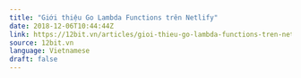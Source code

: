 ```yaml
---
title: "Giới thiệu Go Lambda Functions trên Netlify"
date: 2018-12-06T10:44:44Z
link: https://12bit.vn/articles/gioi-thieu-go-lambda-functions-tren-netlify/
source: 12bit.vn
language: Vietnamese
draft: false
---
```

